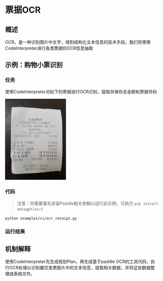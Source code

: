 # 票据OCR

## 概述

OCR，是一种识别图片中文字，得到结构化文本信息的技术手段。我们将使用CodeInterpreter进行各类票据的OCR信息抽取

## 示例：购物小票识别

### 任务

使用CodeInterpreter对如下的票据进行OCR识别，提取并保存总金额和票据号码

<img src="../../../../../public/image/guide/use_cases/code_interpreter/receipt_shopping.png" width="200">

### 代码

> 注意：你需要事先安装Paddle相关依赖以运行此示例，可执行
> `pip install metagpt[ocr]`

```bash
python examples/ci/ocr_receipt.py
```

### 运行结果

## 机制解释

使用CodeInterpreter先生成规划Plan，再生成基于paddle OCR的工具代码，执行OCR处理以识别餐饮发票图片中的文本信息，提取相关数据，并将这些数据整理成表格文件。
